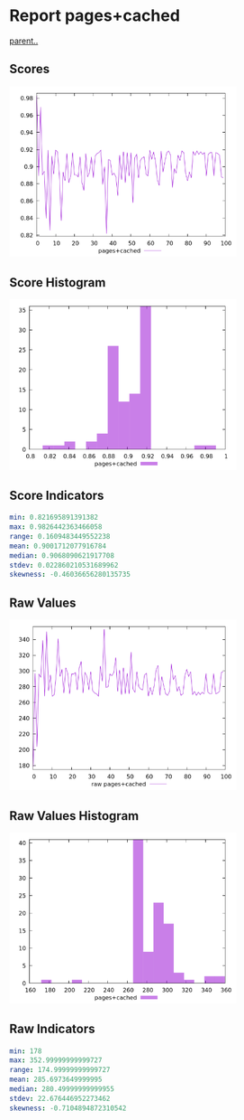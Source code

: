 # Report pages+cached

[parent..](./..)  


## Scores

![score](./score.png)  

## Score Histogram

![hist](./hist.png)  

## Score Indicators

```yaml
min: 0.821695891391382
max: 0.9826442363466058
range: 0.1609483449552238
mean: 0.9001712077916784
median: 0.9068090621917708
stdev: 0.022860210531689962
skewness: -0.46036656280135735

```

## Raw Values

![raw](./raw.png)  

## Raw Values Histogram

![raw hist](./raw_hist.png)  

## Raw Indicators

```yaml
min: 178
max: 352.99999999999727
range: 174.99999999999727
mean: 285.6973649999995
median: 280.49999999999955
stdev: 22.676446952273462
skewness: -0.7104894872310542

```

<style>
  img {
    max-width: 80%;
  }
</style>
      
